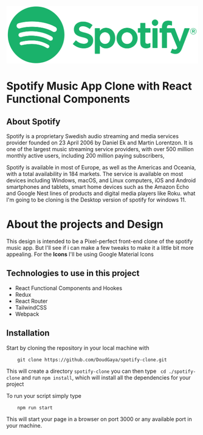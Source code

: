 ![Spotify Logo](./spotify.png)


#  Spotify Music App Clone with React Functional Components
## About Spotify
 Spotify is a proprietary Swedish audio streaming and media services provider founded on 23 April 2006 by Daniel Ek and Martin Lorentzon. It is one of the largest music streaming service providers, with over 500 million monthly active users, including 200 million paying subscribers, 

Spotify is available in most of Europe, as well as the Americas and Oceania, with a total availability in 184 markets. The service is available on most devices including Windows, macOS, and Linux computers, iOS and Android smartphones and tablets, smart home devices such as the Amazon Echo and Google Nest lines of products and digital media players like Roku.
what I'm going to be cloning is the Desktop version of spotify for windows 11.

<h1>About the projects and Design</h1> 

This design is intended to be a Pixel-perfect front-end clone of the spotify music app. But I'll see if i can make a few tweaks to make it a little bit more appealing. For the <b>Icons</b> I'll be using Google Material Icons

## Technologies to use in this project

* React Functional Components and Hookes
* Redux
* React Router
* TailwindCSS
* Webpack

## Installation 
<p>Start by cloning the repository in your local machine with</p> 

```git
    git clone https://github.com/DoudGaya/spotify-clone.git  
```

This will create a directory ` spotify-clone `  you can then type ` cd ./spotify-clone` and run ` npm install `, which will install all the dependencies for your project

<p>To run your script simply type</p>

```git
    npm run start 
```

This will start your page in a browser on port 3000 or any available port in your machine.
